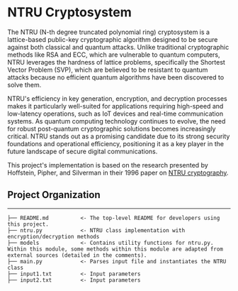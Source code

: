 # NTRU Cryptosystem
The NTRU (N-th degree truncated polynomial ring) cryptosystem is a lattice-based public-key cryptographic algorithm designed to be secure against both classical and quantum attacks. 
Unlike traditional cryptographic methods like RSA and ECC, which are vulnerable to quantum computers, NTRU leverages the hardness of lattice problems, specifically the Shortest Vector Problem (SVP),
which are believed to be resistant to quantum attacks because no efficient quantum algorithms have been discovered to solve them. 

NTRU's efficiency in key generation, encryption, and decryption processes makes it particularly well-suited for applications requiring high-speed and 
low-latency operations, such as IoT devices and real-time communication systems. As quantum computing technology continues to evolve, the need for robust post-quantum cryptographic solutions becomes increasingly critical. 
NTRU stands out as a promising candidate due to its strong security foundations and operational efficiency, positioning it as a key player in the future landscape of secure digital communications.

This project's implementation is based on the research presented by Hoffstein, Pipher, and Silverman in their 1996 paper on <a href = "https://www.ntru.org/f/hps98.pdf"> NTRU cryptography<a/>.

## Project Organization
------------

    ├── README.md          <- The top-level README for developers using this project.
    ├── ntru.py            <- NTRU class implementation with encryption/decryption methods
    ├── models             <- Contains utility functions for ntru.py. Within this module, some methods within this module are adapted from external sources (detailed in the comments).
    ├── main.py            <- Parses input file and instantiates the NTRU class
    ├── input1.txt         <- Input parameters
    ├── input2.txt         <- Input parameters
